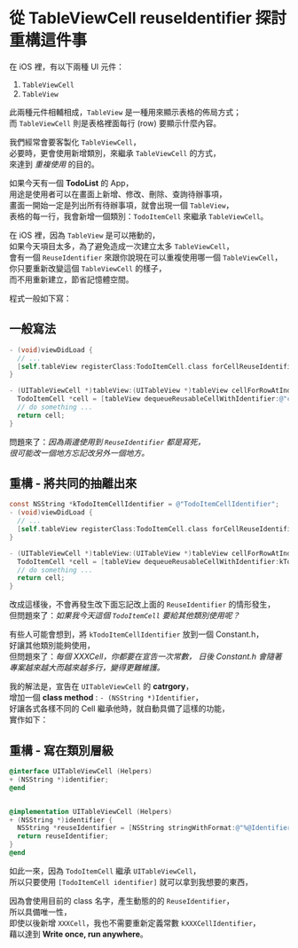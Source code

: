 # 從 TableViewCell reuseIdentifier 探討重構這件事

在 iOS 裡，有以下兩種 UI 元件：

1. `TableViewCell`
2. `TableView`


此兩種元件相輔相成，`TableView` 是一種用來顯示表格的佈局方式；  
而 `TableViewCell` 則是表格裡面每行 (row) 要顯示什麼內容。

我們經常會要客製化 `TableViewCell`，  
必要時，更會使用新增類別，來繼承 `TableViewCell` 的方式，  
來達到 *重複使用* 的目的。

如果今天有一個 **TodoList** 的 App，  
用途是使用者可以在畫面上新增、修改、刪除、查詢待辦事項，  
畫面一開始一定是列出所有待辦事項，就會出現一個 `TableView`，  
表格的每一行，我會新增一個類別：`TodoItemCell` 來繼承 `TableViewCell`。

在 iOS 裡，因為 `TableView` 是可以捲動的，  
如果今天項目太多，為了避免造成一次建立太多 `TableViewCell`，  
會有一個 `ReuseIdentifier` 來跟你說現在可以重複使用哪一個 `TableViewCell`，  
你只要重新改變這個 `TableViewCell` 的樣子，  
而不用重新建立，節省記憶體空間。


程式一般如下寫：

## 一般寫法

```objective-c
- (void)viewDidLoad {
  // ...
  [self.tableView registerClass:TodoItemCell.class forCellReuseIdentifier:@"cellId"];
}

- (UITableViewCell *)tableView:(UITableView *)tableView cellForRowAtIndexPath:(NSIndexPath *)indexPath {
  TodoItemCell *cell = [tableView dequeueReusableCellWithIdentifier:@"cellId"];
  // do something ...
  return cell;
}
```


問題來了：*因為兩邊使用到 `ReuseIdentifier` 都是寫死，*  
*很可能改一個地方忘記改另外一個地方。*

## 重構 - 將共同的抽離出來

```objective-c
const NSString *kTodoItemCellIdentifier = @"TodoItemCellIdentifier";
- (void)viewDidLoad {
  // ...
  [self.tableView registerClass:TodoItemCell.class forCellReuseIdentifier:kTodoItemCellIdentifier];
}

- (UITableViewCell *)tableView:(UITableView *)tableView cellForRowAtIndexPath:(NSIndexPath *)indexPath {
  TodoItemCell *cell = [tableView dequeueReusableCellWithIdentifier:kTodoItemCellIdentifier];
  // do something ...
  return cell;
}
```

改成這樣後，不會再發生改下面忘記改上面的 `ReuseIdentifier` 的情形發生，  
但問題來了：*如果我今天這個 `TodoItemCell` 要給其他類別使用呢？*

有些人可能會想到，將 `kTodoItemCellIdentifier` 放到一個 Constant.h，  
好讓其他類別能夠使用，  
但問題來了：*每個 XXXCell，你都要在宣告一次常數，
日後 Constant.h 會隨著專案越來越大而越來越多行，變得更難維護。* 

我的解法是，宣告在 `UITableViewCell` 的 **catrgory**，  
增加一個 **class method** : `- (NSString *)Identifier`，  
好讓各式各樣不同的 Cell 繼承他時，就自動具備了這樣的功能，  
實作如下：


## 重構 - 寫在類別層級

```objective-c
@interface UITableViewCell (Helpers)
+ (NSString *)identifier;
@end


@implementation UITableViewCell (Helpers)
+ (NSString *)identifier {
  NSString *reuseIdentifier = [NSString stringWithFormat:@"%@Identifier", NSStringFromClass(self.class)];
  return reuseIdentifier;
}
@end
```

如此一來，因為 `TodoItemCell` 繼承 `UITableViewCell`，  
所以只要使用 `[TodoItemCell identifier]` 就可以拿到我想要的東西，  

因為會使用目前的 class 名字，產生動態的的 `ReuseIdentifier`，  
所以具備唯一性，  
即使以後新增 `XXXCell`，我也不需要重新定義常數 `kXXXCellIdentifier`，   
藉以達到 **Write once, run anywhere**。


